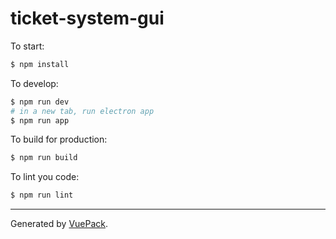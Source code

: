 # ticket-system-gui

To start:

```bash
$ npm install
```

To develop:

```bash
$ npm run dev
# in a new tab, run electron app
$ npm run app
```

To build for production:

```bash
$ npm run build
```

To lint you code:

```bash
$ npm run lint
```


---

Generated by [VuePack](https://github.com/egoist/vuepack).

